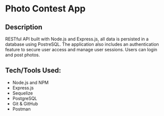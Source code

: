 # Photo Contest App

## Description

RESTful API built with Node.js and Express.js, all data is persisted in a database using PostreSQL. The application also includes an authentication feature to secure user access and manage user sessions.
Users can login and post photos.

## Tech/Tools Used:
- Node.js and NPM
- Express.js
- Sequelize
- PostgreSQL
- Git & GitHub
- Postman
